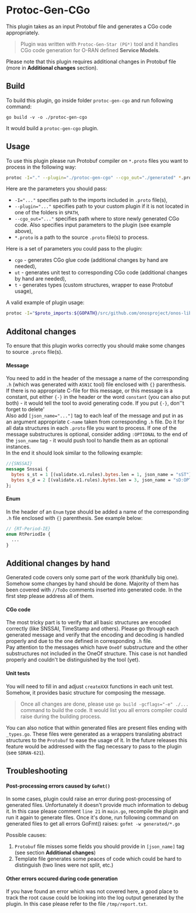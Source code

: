 <!--
SPDX-FileCopyrightText: 2019-present Open Networking Foundation <info@opennetworking.org>

SPDX-License-Identifier: Apache-2.0
-->

# Protoc-Gen-CGo
This plugin takes as an input Protobuf file and generates a CGo code appropriately.
> Plugin was written with `Protoc-Gen-Star (PG*)` tool and it handles CGo code generation for O-RAN defined **Service Models**.

Please note that this plugin requires additional changes in Protobuf file (more in **Additional changes** section).

## Build
To build this plugin, go inside folder `protoc-gen-cgo` and run following command:

`go build -v -o ./protoc-gen-cgo`

It would build a `protoc-gen-cgo` plugin.

## Usage
To use this plugin please run Protobuf compiler on `*.proto` files you want to process in the following way:
```bash
protoc -I="." --plugin="./protoc-gen-cgo" --cgo_out="./generated" *.proto
```

Here are the parameters you should pass:

- `-I="..."` specifies path to the imports included in `.proto` file(s),
- `--plugin="..."` specifies path to your custom plugin if it is not located in one of the folders in `$PATH`,
- `--cgo_out="..."` specifies path where to store newly generated CGo code. Also specifies input parameters to the plugin (see example above),
- `*.proto` is a path to the source `.proto` file(s) to process.

Here is a set of parameters you could pass to the plugin:
- `cgo` - generates CGo glue code (additional changes by hand are needed),
- `ut` - generates unit test to corresponding CGo code (additional changes by hand are needed),
- `t` - generates types (custom structures, wrapper to ease Protobuf usage),

A valid example of plugin usage:
```bash
protoc -I="$proto_imports:${GOPATH}/src/github.com/onosproject/onos-lib-go/api" --plugin="./protoc-gen-cgo" --cgo_out="cgo=true,ut=false,t=false:./generated" ../servicemodels/e2sm_kpm_v2/v2/e2sm_kpm_v2.proto
```

## Additonal changes
To ensure that this plugin works correctly you should make some changes to source `.proto` file(s). 
#### Message
You need to add in the header of the message a name of the corresponding `.h` (which was generated with `ASN1C` tool) file enclosed with `{}` parenthesis. 
If there is no appropriate C-file for this message, or this message is a constant, put either `{-}` in the header or the word `constant` (you can also put both) - it would 
tell the tool to avoid generating code. If you put `{-}`, don''t forget to delete'      
Also add `[json_name="..."]` tag to each leaf of the message 
and put in as an argument appropriate `C-name` taken from corresponding `.h` file. Do it for all data structures in each `.proto` file
you want to process. If one of the message substructures is optional, consider adding `:OPTIONAL` to the end of the `json_name` tag - it would push tool 
to handle them as an optional instances.    
In the end it should look similar to the following example:

```protobuf
//{SNSSAI}
message Snssai {
  bytes s_st = 1 [(validate.v1.rules).bytes.len = 1, json_name = "sST"];
  bytes s_d = 2 [(validate.v1.rules).bytes.len = 3, json_name = "sD:OPTIONAL"];
};
```

#### Enum
In the header of an `Enum` type should be added a name of the corresponding `.h` file enclosed with `{}` parenthesis. See example below:
```protobuf
// {RT-Period-IE}
enum RtPeriodIe {
  ...
}
```

## Additional changes by hand
Generated code covers only some part of the work (thankfully big one). Somehow some changes by hand should be done. 
Majority of them has been covered with `//ToDo` comments inserted into generated code. In the first step please address all of them.

#### CGo code
The most tricky part is to verify that all basic structures are encoded correctly (like SNSSAI, TimeStamp and others). Please go through each
generated message and verify that the encoding and decoding is handled properly and due to the one defined in corresponding `.h` file.    
Pay attention to the messages which have `OneOf` substructure and the other substructures not included in the OneOf structure. 
This case is not handled properly and couldn't be distinguished by the tool (yet).

#### Unit tests
You will need to fill in and adjust `createXXX` functions in each unit test. Somehow, it provides basic structure for composing the message.


> Once all changes are done, please use `go build -gcflags="-e" ./...` command to build the code. It would list you all errors compiler could raise during the building process.

You can also notice that within generated files are present files ending with `_types.go`. These files were generated as a wrappers translating abstract structures to the `Protobuf` to ease the usage of it. 
In the future releases this feature would be addressed with the flag necessary to pass to the plugin (see `SDRAN-621`). 

## Troubleshooting

#### Post-processing errors caused by `GoFmt()`
In some cases, plugin could raise an error during post-processing of generated files. Unfortunately it doesn't provide much information to debug it. 
In this case please comment `line 21` in `main.go`, recompile the plugin and run it again to generate files.
Once it's done, run following command on generated files to get all errors GoFmt() raises:
`gofmt -w generated/*.go`

Possible causes:
1. `Protobuf` file misses some fields you should provide in `[json_name]` tag (see section **Additional changes**)
2. Template file generates some peaces of code which could be hard to distinguish (two lines were not split, etc.)

#### Other errors occured during code generation
If you have found an error which was not covered here, a good place to track the root cause could be looking into the log output generated by the plugin. 
In this case please refer to the file `/tmp/report.txt`.